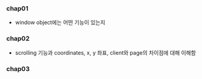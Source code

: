 ### chap01

- window object에는 어떤 기능이 있는지

### chap02

- scrolling 기능과 coordinates, x, y 좌표, client와 page의 차이점에 대해 이해함

### chap03
